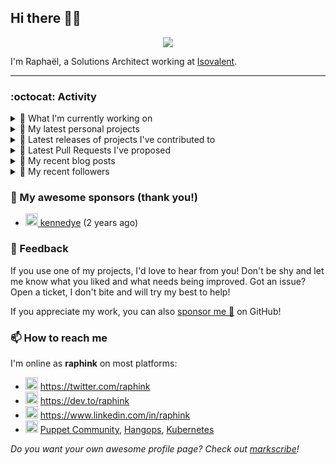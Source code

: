 ## Hi there 👋🏼


<p align="center">
  <a href="https://github.com/ryo-ma/github-profile-trophy"><img src="https://github-profile-trophy.vercel.app/?username=raphink&theme=darkhub&margin-w=15&margin-h=15&no-frame=true&column=5"/></a>
</p>


I'm Raphaël, a Solutions Architect working at [Isovalent](https://github.com/isovalent).

<hr />


### :octocat: Activity

<details>
<summary>👷 What I'm currently working on</summary>

- [raphink/dotfiles](https://github.com/raphink/dotfiles) -  (3 days ago)
- [isovalent/grafana-dashboards](https://github.com/isovalent/grafana-dashboards) - Grafana dashboards for Cilium (4 days ago)
- [cilium/cilium-cli](https://github.com/cilium/cilium-cli) - CLI to install, manage &amp; troubleshoot Kubernetes clusters running Cilium (5 days ago)
- [cilium/cilium](https://github.com/cilium/cilium) - eBPF-based Networking, Security, and Observability (1 week ago)
- [raphink/book-template](https://github.com/raphink/book-template) - book-template (3 weeks ago)
</details>

<details>
<summary>🌱 My latest personal projects</summary>

- [raphink/book-template](https://github.com/raphink/book-template) - book-template
- [raphink/rebel-base](https://github.com/raphink/rebel-base) - rebel-base
- [raphink/localhost-run-proxy](https://github.com/raphink/localhost-run-proxy) - 
- [raphink/dotfiles](https://github.com/raphink/dotfiles) - 
- [raphink/applicationsets-demo](https://github.com/raphink/applicationsets-demo) - 
</details>

<details>
<summary>🔭 Latest releases of projects I've contributed to</summary>

- [cilium/hubble](https://github.com/cilium/hubble) ([v0.11.0](https://github.com/cilium/hubble/releases/tag/v0.11.0), 6 days ago) - Hubble - Network, Service &amp; Security Observability for Kubernetes using eBPF
- [cilium/cilium-cli](https://github.com/cilium/cilium-cli) ([v0.12.12](https://github.com/cilium/cilium-cli/releases/tag/v0.12.12), 6 days ago) - CLI to install, manage &amp; troubleshoot Kubernetes clusters running Cilium
- [camptocamp/devops-stack-module-kube-prometheus-stack](https://github.com/camptocamp/devops-stack-module-kube-prometheus-stack) ([v1.0.0-alpha.3](https://github.com/camptocamp/devops-stack-module-kube-prometheus-stack/releases/tag/v1.0.0-alpha.3), 3 weeks ago) - A DevOps Stack module to deploy and configure the kube-prometheus-stack
- [cilium/cilium](https://github.com/cilium/cilium) ([v1.13.0-rc4](https://github.com/cilium/cilium/releases/tag/v1.13.0-rc4), 3 weeks ago) - eBPF-based Networking, Security, and Observability
- [camptocamp/devops-stack-module-argocd](https://github.com/camptocamp/devops-stack-module-argocd) ([v1.0.0-alpha.4](https://github.com/camptocamp/devops-stack-module-argocd/releases/tag/v1.0.0-alpha.4), 3 weeks ago) - A DevOps Stack module to finalize Argo CD
</details>

<details>
<summary>🔨 Latest Pull Requests I've proposed</summary>

- [Improve workload naming and add extra variables for filtering](https://github.com/isovalent/grafana-dashboards/pull/2) on [isovalent/grafana-dashboards](https://github.com/isovalent/grafana-dashboards) (1 day ago)
- [Add policy verdicts dashboard](https://github.com/isovalent/grafana-dashboards/pull/1) on [isovalent/grafana-dashboards](https://github.com/isovalent/grafana-dashboards) (4 days ago)
- [Add Cilium Policy Verdicts Grafana dashboard](https://github.com/cilium/cilium/pull/23078) on [cilium/cilium](https://github.com/cilium/cilium) (5 days ago)
- [Update cilium vendoring](https://github.com/cilium/cilium-cli/pull/1334) on [cilium/cilium-cli](https://github.com/cilium/cilium-cli) (5 days ago)
</details>

<details>
<summary>📜 My recent blog posts</summary>

- [Towards a Modular DevOps Stack](https://dev.to/camptocamp-ops/towards-a-modular-devops-stack-257c) (10 months ago)
- [A 15-year Puppet Journey](https://dev.to/raphink/a-15-year-puppet-journey-4o39) (11 months ago)
- [How to allow dynamic Terraform Provider Configuration](https://dev.to/camptocamp-ops/how-to-allow-dynamic-terraform-provider-configuration-20ik) (2 years ago)
- [March Cloud Native Romandie Meetup](https://dev.to/camptocamp-ops/march-cloud-native-romandie-meetup-o2f) (2 years ago)
- [Immutability &amp; loose coupling: a match made in heaven](https://dev.to/camptocamp-ops/immutability-loose-coupling-a-match-made-in-heaven-37kl) (2 years ago)
</details>

<details>
<summary>👥 My recent followers</summary>

- [<img src="https://avatars.githubusercontent.com/u/46394426?u=df373aacf2f76afc776f474b4c9ce6aef1a13078&amp;v=4" height="20"/> wangxiang4](https://github.com/wangxiang4)
- [<img src="https://avatars.githubusercontent.com/u/84658436?u=98396a061ffd27b3a0fc0885f4e4e9dca9487585&amp;v=4" height="20"/> ethanflower1903](https://github.com/ethanflower1903)
- [<img src="https://avatars.githubusercontent.com/u/108342453?u=a402cbe672a9c600ffb8e044327e69e3ab4151ba&amp;v=4" height="20"/> catalyst002](https://github.com/catalyst002)
- [<img src="https://avatars.githubusercontent.com/u/4243431?u=f527ec7f9dcd7e1bf20f2adaa667d43e8074c1d8&amp;v=4" height="20"/> Jyny](https://github.com/Jyny)
- [<img src="https://avatars.githubusercontent.com/u/86061594?u=ff14619adc96eab3766c93d3c81687cc9fa86112&amp;v=4" height="20"/> obaranov1](https://github.com/obaranov1)
</details>


### 💚 My awesome sponsors (thank you!)

- [<img src="https://avatars.githubusercontent.com/u/1110127?v=4" height="20"/> kennedye](https://github.com/kennedye) (2 years ago)


### 💬 Feedback

If you use one of my projects, I'd love to hear from you!
Don't be shy and let me know what you liked and what needs being improved.
Got an issue? Open a ticket, I don't bite and will try my best to help!

If you appreciate my work, you can also [sponsor me 💚](https://github.com/sponsors/raphink) on GitHub!


### 📫 How to reach me

I'm online as **raphink** on most platforms:

- <img src="https://raw.githubusercontent.com/FortAwesome/Font-Awesome/master/svgs/brands/twitter.svg" width="20" alt="Twitter" /> https://twitter.com/raphink
- <img src="https://raw.githubusercontent.com/FortAwesome/Font-Awesome/master/svgs/brands/dev.svg" width="20" alt="Blog" /> https://dev.to/raphink
- <img src="https://raw.githubusercontent.com/FortAwesome/Font-Awesome/master/svgs/brands/linkedin.svg" width="20" alt="LinkedIn" /> https://www.linkedin.com/in/raphink
- <img src="https://raw.githubusercontent.com/FortAwesome/Font-Awesome/master/svgs/brands/slack.svg" width="20" alt="Slack" /> [Puppet Community](https://slack.puppet.com/), [Hangops](https://signup.hangops.com/), [Kubernetes](https://slack.k8s.io/)

*Do you want your own awesome profile page? Check out [markscribe](https://github.com/muesli/markscribe)!*
